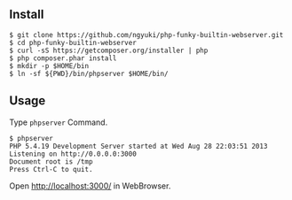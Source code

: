 ## Install

```console
$ git clone https://github.com/ngyuki/php-funky-builtin-webserver.git
$ cd php-funky-builtin-webserver
$ curl -sS https://getcomposer.org/installer | php
$ php composer.phar install
$ mkdir -p $HOME/bin
$ ln -sf ${PWD}/bin/phpserver $HOME/bin/
```

## Usage

Type `phpserver` Command.

```console
$ phpserver
PHP 5.4.19 Development Server started at Wed Aug 28 22:03:51 2013
Listening on http://0.0.0.0:3000
Document root is /tmp
Press Ctrl-C to quit.
```

Open [http://localhost:3000/](http://localhost:3000/) in WebBrowser.
